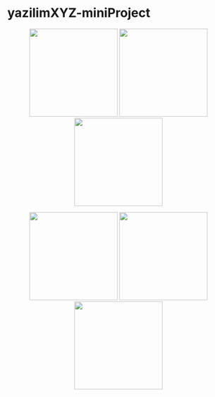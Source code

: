 # yazilimXYZ-miniProject
<p align="center">
  <img src="https://github.com/user-attachments/assets/e80d3f63-9fdd-4cdc-b4a7-181cb3c77fcb" width="200"/>
  <img src="https://github.com/user-attachments/assets/8912f06a-7565-4ee1-99b7-427ac6feee77" width="200"/>
  <img src="https://github.com/user-attachments/assets/a0ff2c49-aeee-48e6-87a2-6c1e5ed7dd77" width="200"/>
</p>
<p align="center">
  <img src="https://github.com/user-attachments/assets/9387dbac-9e09-4f72-96d4-f4e45d620ce6" width="200"/>
  <img src="https://github.com/user-attachments/assets/6457d126-cc34-41f2-bdd6-44d42a3de346" width="200"/>
  <img src="https://github.com/user-attachments/assets/284eb77c-630f-4d2f-aa4e-d4b73bba7ac4" width="200"/>
</p>

